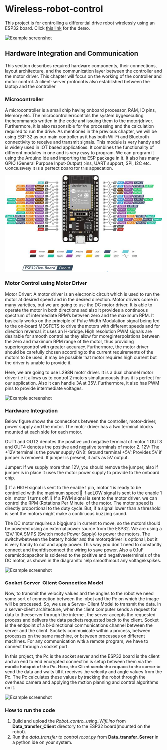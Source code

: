 # Wireless-robot-control

This project is for controlling a differential drive robot wirelessly using an ESP32 board. Click [this link](https://drive.google.com/file/d/1X6eS6V8n_o-cJLHjV87ageG8xKd46kXh/view?usp=sharing) for the demo.

![Example screenshot](./img/screenshot.png)

## Hardware Integration and Communication

This section describes required hardware components, their connections, layout architecture, and the communication layer between the controller and the motor driver. This chapter will focus on the working of the controller and motor control. A client-server protocol is also established between the laptop and the controller

### Microcontroller
A microcontroller is a small chip having onboard processor, RAM, IO pins, Memory etc. The microcontrollerrcontrols the system bygexecuting thehcommands written in the code and issuing them to the motorjdriver. Furthermore, it is also responsible for the processing and the calculation required to run the drive. As mentioned in the previous chapter, we will be using ESP 32 as our main controller as it has both Wi-Fi and Bluetooth connectivity to receive and transmit signals. This module is very handy and is widely used in IOT based applications. It combines the functionality of different modules in one and is very easy to program. We can program it using the Arduino Ide and importing the ESP package in it. It also has many GPIO (General Purpose Input-Output) pins, UART support, SPI, I2C etc. Conclusively it is a perfect board for this application.

![ESP32-Pinout](./git_images/ESP32-Pinout.jpg)

### Motor Control using Motor Driver
Motor Driver: A motor driver is an electronic circuit which is used to run the motor at desired speed and in the desired direction. Motor drivers come in many varieties, but we are going to use the DC motor driver. It is able to operate the motor in both directions and also it provides a continuous spectrum of intermediate RPM’s between zero and the maximum RPM. It basically works on the principle of Pulse Width Modulation signal being fed to the on-board MOSFETS to drive the motors with different speeds and for direction reversal, it uses an H-bridge. High resolution PWM signals are desirable for smooth control as they allow for moreginterpolations between the zero and maximum RPM range of the motor, thus providing superiorgcontrol with greater accuracy. Furthermore, the motor driver should be carefully chosen according to the current requirements of the motors to be used, it may be possible that motor requires high current but the driver is unable to provide it. 

Here, we are going to use L298N motor driver. It is a dual channel motor driver i.e it allows us to control 2 motors simultaneously thus it is perfect for our application. Also it can handle 3A at 35V. Furthermore, it also has PWM pins to provide intermediate voltages.

![Example screenshot](./img/screenshot.png)

### Hardware Integration
Below figure shows the connections between the controller, motor-driver, power supply and the motor. The motor driver has a two terminal blocks mounted at each side for each motor. 

OUT1 and OUT2 denotes the positive and negative terminal of motor 1
OUT3 and OUT4 denotes the positive and negative terminals of motor 2. 
12V: The +12V terminal is the power supply
GND: Ground terminal
+5V: Provides 5V if jumper is removed. If jumper is present, it acts as 5V output.

Jumper: If we supply more than 12V, you should remove the jumper, also if jumper is in place it uses the motor power supply to provide to the onboard chip.

	If a HIGH signal is sent to the enable 1 pin, motor 1 is ready to be controlled with the maximum speed
	If adLOW signal is sent to the enable 1 pin, motor 1 turns off.
	If a PWM signal is sent to the motor driver, we can control the RPM (Rotations Per Minute) of the motor. The motor speed is directly proportional to the duty cycle. But, if a signal lower than a threshold is sent the motors might make a continuous buzzing sound.


The DC motor requires a bigqjump in current to move, so the motorslshould be powered using an external power source from the ESP32. We are using a 12V/ 10A SMPS (Switch mode Power Supply) to power the motors. The switchwbetween the battery holder and the motorqdriver is optional, but it is very handy to cut and apply power. This way you don’t need to constantly connect and thenfdisconnect the wiring to save power. Also a 0.1uF ceramicdcapacitor is soldered to the positive and negativeeterminals of the DC motor, as shown in the diagramlto help smoothmout any voltagekspikes.

![Example screenshot](./img/screenshot.png)

### Socket Server-Client Connection Model
Now, to transmit the velocity values and the angles to the robot we need some sort of connection between the robot and the Pc on which the image will be processed. So, we use a Server- Client Model to transmit the data. In a server-client architecture, when the client computer sends a request for data to theeserver through the internet, the server accepts the requested process and delivers the data packets requested back to the client. Socket is the endpoint of a bi-directional communications channel between the server and the client. Sockets communicate within a process, between processes on the same machine, or between processes on different machines. For any communication with a remote program, we have to connect through a socket port.

In this project, the Pc is the socket server and the ESP32 board is the client and an end to end encrypted connection is setup between them via the mobile hotspot of the Pc. Here, the Client sends the request to the server to send the data and waits till it receives the velocity and angle values from the Pc. The Pc calculates these values by tracking the robot through the overhead camera and applying the motion planning and control algorithms on it.

![Example screenshot](./img/screenshot.png)

### How to run the code 
1) Build and upload the *Robot_control_using_Wifi.ino* from **Data_transfer_Client** directory to the ESP32 board(mounted on the robot).
2) Run the *data_transfer to control robot.py* from **Data_transfer_Server** in a python ide on your system.

